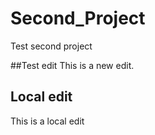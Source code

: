 # Second_Project
Test second project

##Test edit
This is a new edit.

## Local edit
This is a local edit

